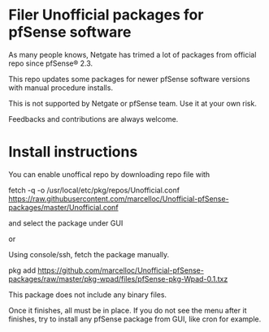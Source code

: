 # Filer Unofficial packages for pfSense software

As many people knows, Netgate has trimed a lot of packages from official repo since pfSense® 2.3. 

This repo updates some packages for newer pfSense software versions with manual procedure installs.

This is not supported by Netgate or pfSense team. Use it at your own risk.

Feedbacks and contributions are always welcome.

# Install instructions

You can enable unoffical repo by downloading repo file with

fetch -q -o /usr/local/etc/pkg/repos/Unofficial.conf https://raw.githubusercontent.com/marcelloc/Unofficial-pfSense-packages/master/Unofficial.conf

and select the package under GUI

or

Using console/ssh, fetch the package manually.

pkg add https://github.com/marcelloc/Unofficial-pfSense-packages/raw/master/pkg-wpad/files/pfSense-pkg-Wpad-0.1.txz

This package does not include any binary files.

Once it finishes, all must be in place. If you do not see the menu after it finishes, try to install any pfSense package from GUI, like cron for example.
